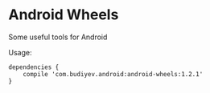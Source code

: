 # Android Wheels
Some useful tools for Android

Usage:
```
dependencies {
    compile 'com.budiyev.android:android-wheels:1.2.1'
}
```